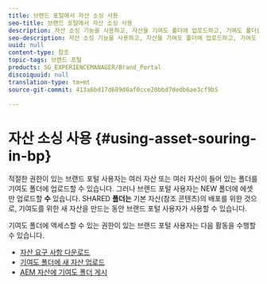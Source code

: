 ```yaml
---
title: 브랜드 포털에서 자산 소싱 사용
seo-title: 브랜드 포털에서 자산 소싱 사용
description: 자산 소싱 기능을 사용하고, 자산을 기여도 폴더에 업로드하고, 기여도 폴더를 브랜드 포털의 AEM 자산에 게시하는 방법에 대한 통찰력을 얻을 수 있습니다.
seo-description: 자산 소싱 기능을 사용하고, 자산을 기여도 폴더에 업로드하고, 기여도 폴더를 브랜드 포털의 AEM 자산에 게시하는 방법에 대한 통찰력을 얻을 수 있습니다.
uuid: null
content-type: 참조
topic-tags: 브랜드 포털
products: SG_EXPERIENCEMANAGER/Brand_Portal
discoiquuid: null
translation-type: tm+mt
source-git-commit: 413a6bd17d689d0af0cce20bbd7dedb6ae3cf9b5

---
```



# 자산 소싱 사용 {#using-asset-souring-in-bp}

적절한 권한이 있는 브랜드 포털 사용자는 여러 자산 또는 여러 자산이 들어 있는 폴더를 기여도 폴더에 업로드할 수 있습니다. 그러나 브랜드 포털 사용자는 NEW 폴더에 에셋만 업로드할 **수** 있습니다. SHARED **폴더는** 기본 자산(참조 콘텐츠)의 배포를 위한 것으로, 기여도를 위한 새 자산을 만드는 동안 브랜드 포털 사용자가 사용할 수 있습니다.

기여도 폴더에 액세스할 수 있는 권한이 있는 브랜드 포털 사용자는 다음 활동을 수행할 수 있습니다.

* [자산 요구 사항 다운로드](brand-portal-download-asset-requirements.md)
* [기여도 폴더에 새 자산 업로드](brand-portal-upload-assets-to-contribution-folder.md)
* [AEM 자산에 기여도 폴더 게시](brand-portal-publish-contribution-folder-to-aem-assets.md)